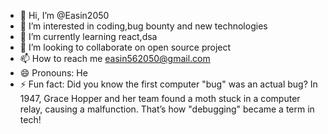 - 👋 Hi, I’m @Easin2050
- 👀 I’m interested in coding,bug bounty and new technologies
- 🌱 I’m currently learning react,dsa
- 💞️ I’m looking to collaborate on open source project
- 📫 How to reach me easin562050@gmail.com
- 😄 Pronouns: He
- ⚡ Fun fact: Did you know the first computer "bug" was an actual bug? In 1947, Grace Hopper and her team found a moth stuck in a computer relay, causing a malfunction. That’s how "debugging" became a term in tech!

<!---
Easin2050/Easin2050 is a ✨ special ✨ repository because its `README.md` (this file) appears on your GitHub profile.
You can click the Preview link to take a look at your changes.
--->
